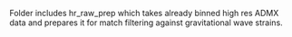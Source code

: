 Folder includes hr_raw_prep which takes already binned high res ADMX data and prepares it for match filtering against gravitational wave strains. 
